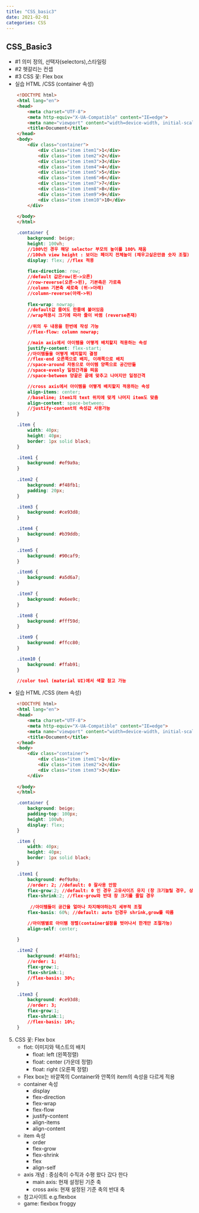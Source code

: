 ```yaml
---
title: "CSS_basic3"
date: 2021-02-01 
categories: CSS
---
```


## CSS_Basic3
- \#1 의미 정의, 선택자(selectors),스타일링
- \#2 헷갈리는 컨셉
- \#3 CSS 꽃: Flex box
- 실습 HTML /CSS (container 속성)
```HTML
    <!DOCTYPE html>
    <html lang="en">
    <head>
        <meta charset="UTF-8">
        <meta http-equiv="X-UA-Compatible" content="IE=edge">
        <meta name="viewport" content="width=device-width, initial-scale=1.0">
        <title>Document</title>
    </head>
    <body>
        <div class="container">
            <div class="item item1">1</div>
            <div class="item item2">2</div>
            <div class="item item3">3</div>
            <div class="item item4">4</div>
            <div class="item item5">5</div>
            <div class="item item6">6</div>
            <div class="item item7">7</div>
            <div class="item item8">8</div>
            <div class="item item9">9</div>
            <div class="item item10">10</div>
        </div>
        
    </body>
    </html>
```
```CSS
    .container {
        background: beige;
        height: 100vh;
        //100%인 경우 해당 selector 부모의 높이를 100% 채움
        //100vh view height : 보이는 페이지 전체높이 (채우고싶은만큼 숫자 조절)
        display: flex; //flex 적용
        
        flex-direction: row; 
        //default 값은row(왼->오른)
        //row-reverse(오른->왼), 기본축은 가로축 
        //column 기본축 세로축 (위->아래)
        //column-reverse(아래->위)
        
        flex-wrap: nowrap; 
        //default값 줄여도 한줄에 붙어있음
        //wrap적용시 크기에 따라 줄이 바뀜 (reverse존재)
        
        //위의 두 내용을 한번에 작성 가능
        //flex-flow: column nowrap;

        //main axis에서 아이템을 어떻게 배치할지 적용하는 속성
        justify-content: flex-start; 
        //아이템들을 어떻게 배치할지 결정
        //flex-end 오른쪽으로 배치, 이래쪽으로 배치
        //space-around 자동으로 아이템 양쪽으로 공간만듦
        //space-evenly 일정간격을 띄움
        //space-between 양끝은 끝에 맞추고 나머지만 일정간격

        //cross axis에서 아이템을 어떻게 배치할지 적용하는 속성
        align-items: center;
        //baseline; item1의 text 위치에 맞게 나머지 item도 맞춤
        align-content: space-between;
        //justify-content의 속성값 사용가능
    }

    .item {
        width: 40px;
        height: 40px;
        border: 1px solid black;
    }

    .item1 {
        background: #ef9a9a;
    }
    
    .item2 {
        background: #f48fb1;
        padding: 20px;
    }

    .item3 {
        background: #ce93d8;
    }

    .item4 {
        background: #b39ddb;
    }

    .item5 {
        background: #90caf9;
    }

    .item6 {
        background: #a5d6a7;
    }

    .item7 {
        background: #e6ee9c;
    }

    .item8 {
        background: #fff59d;
    }

    .item9 {
        background: #ffcc80;
    }

    .item10 {
        background: #ffab91;
    }

    //color tool (material UI)에서 색깔 참고 가능
```
- 실습 HTML /CSS (item 속성)
```HTML
    <!DOCTYPE html>
    <html lang="en">
    <head>
        <meta charset="UTF-8">
        <meta http-equiv="X-UA-Compatible" content="IE=edge">
        <meta name="viewport" content="width=device-width, initial-scale=1.0">
        <title>Document</title>
    </head>
    <body>
        <div class="container">
            <div class="item item1">1</div>
            <div class="item item2">2</div>
            <div class="item item3">3</div>
        </div>
        
    </body>
    </html>
```
```CSS
    .container {
        background: beige;
        padding-top: 100px;
        height: 100vh;
        display: flex;
    }

    .item {
        width: 40px;
        height: 40px;
        border: 1px solid black;
    }

    .item1 {
        background: #ef9a9a;
        //order: 2; //default: 0 잘사용 안함
        flex-grow:2; //default: 0 인 경우 고유사이즈 유지 (창 크기늘릴 경우, 상대적인 값으로 설정)
        flex-shrink:2; //flex-grow와 반대 창 크기를 줄일 경우
         
         //아이템들이 공간을 얼마나 차지해야하는지 세부적 조절
        flex-basis: 60%; //default: auto 인경우 shrink,grow를 따름 

        //아이템별로 아이템 정렬(container설정을 벗어나서 한개만 조절가능)
        align-self: center;

    }
    
    .item2 {
        background: #f48fb1;
        //order: 1;
        flex-grow:1;
        flex-shrink:1;
        //flex-basis: 30%;
    }

    .item3 {
        background: #ce93d8;
        //order: 3;
        flex-grow:1;
        flex-shrink:1;
        //flex-basis: 10%;
    }

```
5. CSS 꽃: Flex box
    - flot: 이미지와 텍스트의 배치
        - float: left (왼쪽정렬)
        - float: center (가운데 정렬)
        - float: right (오른쪽 정렬)
    - Flex box는 바깥쪽의 Container와 안쪽의 item의 속성을 다르게 적용
    - container 속성
        - display
        - flex-direction
        - flex-wrap
        - flex-flow
        - justify-content
        - align-items
        - align-content
    - item 속성
        - order
        - flex-grow
        - flex-shrink
        - flex
        - align-self
    - axis 개념 : 중심축이 수직과 수평 왔다 갔다 한다
        - main axis: 현재 설정된 기준 축
        - cross axis: 현재 설정된 기준 축의 반대 축
    - 참고사이트 e.g.flexbox
    - game: flexbox froggy
